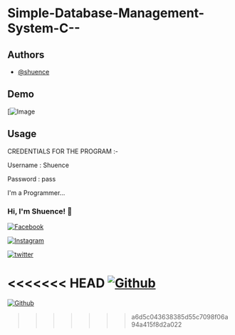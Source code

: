 # Simple-Database-Management-System-C--

## Authors

- [@shuence](https://www.github.com/shuence)

## Demo

 [![Image](demo.png)

## Usage

CREDENTIALS FOR THE PROGRAM :-

Username : Shuence

Password : pass

I'm a Programmer...

### Hi, I'm Shuence! 👋

[![Facebook](https://img.shields.io/badge/Facebook-1877F2?&logo=facebook&logoColor=black)](https://www.facebook.com/shubham.pitekar.1/)

[![Instagram](https://img.shields.io/badge/Instagram-E4405F?&logo=instagram&logoColor=black)](https://www.instagram.com/shuence/)

[![twitter](https://img.shields.io/badge/twitter-1DA1F2?&logoColor=white)](https://twitter.com/ShubhamPitekar)

<<<<<<< HEAD
[![Github](https://img.shields.io/badge/GitHub-100000?&logo=github&logoColor=white)](https://github.com.com/shuence)
=======

[![Github](https://img.shields.io/badge/GitHub-100000?&logo=github&logoColor=white)](https://github.com.com/shuence)

>>>>>>> a6d5c043638385d55c7098f06a94a415f8d2a022
